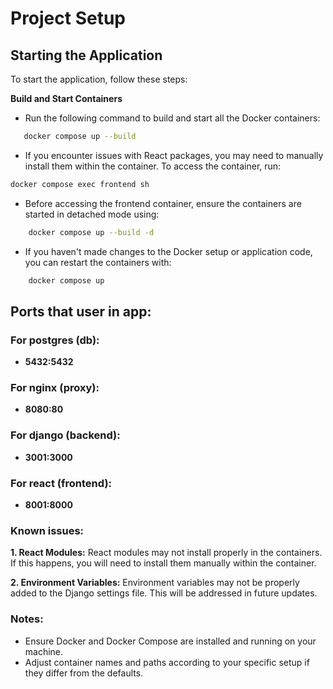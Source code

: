 # Project Setup

## Starting the Application

To start the application, follow these steps:

**Build and Start Containers**

- Run the following command to build and start all the Docker containers:

```sh
   docker compose up --build
```

- If you encounter issues with React packages, you may need to manually install them within the container.
To access the container, run:

```sh
docker compose exec frontend sh
```

- Before accessing the frontend container, ensure the containers are started in detached mode using:

```sh
    docker compose up --build -d
```

- If you haven't made changes to the Docker setup or application code, you can restart the containers with:

```sh
    docker compose up
```

## Ports that user in app:

### For postgres (db):

- **5432:5432**

### For nginx (proxy):

- **8080:80**

### For django (backend):

- **3001:3000**

### For react (frontend):

- **8001:8000**

### Known issues:

**1. React Modules:** React modules may not install properly in the containers. If this happens,
   you will need to install them manually within the container.

**2. Environment Variables:** Environment variables may not be properly added to the Django settings file.
   This will be addressed in future updates.

### Notes:

- Ensure Docker and Docker Compose are installed and running on your machine.
- Adjust container names and paths according to your specific setup if they differ from the defaults.